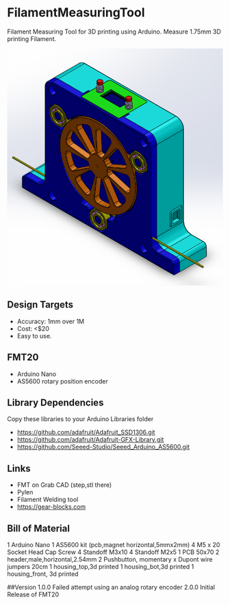 # FilamentMeasuringTool
Filament Measuring Tool for 3D printing using Arduino.
Measure 1.75mm 3D printing Filament.

 ![MainPage](https://github.com/bmoniey/FilamentMeasuringTool/blob/main/gallery/fmt20_assy.png?raw=true)

## Design Targets

* Accuracy: 1mm over 1M
* Cost: <$20
* Easy to use.

## FMT20

* Arduino Nano
* AS5600 rotary position encoder 

## Library Dependencies
Copy these libraries to your Arduino Libraries folder

* https://github.com/adafruit/Adafruit_SSD1306.git
* https://github.com/adafruit/Adafruit-GFX-Library.git
* https://github.com/Seeed-Studio/Seeed_Arduino_AS5600.git

## Links
* FMT on Grab CAD (step,stl there)
* Pylen
* Filament Welding tool
* https://gear-blocks.com

## Bill of Material
1 Arduino Nano
1 AS5600 kit (pcb,magnet horizontal,5mmx2mm)
4 M5 x 20 Socket Head Cap Screw
4 Standoff M3x10
4 Standoff M2x5
1 PCB 50x70
2 header,male,horizontal,2.54mm 
2 Pushbutton, momentary
x Dupont wire jumpers 20cm
1 housing_top,3d printed
1 housing_bot,3d printed
1 housing_front, 3d printed

##Version
1.0.0 Failed attempt using an analog rotary encoder
2.0.0 Initial Release of FMT20
